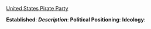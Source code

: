 
[United States Pirate Party](https://en.wikipedia.org/wiki/United_States_Pirate_Party)

**Established**:
***Description***: 
**Political Positioning**:
**Ideology**: